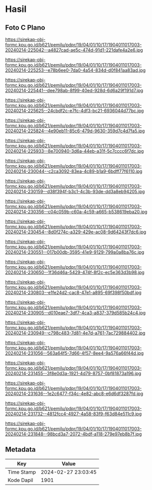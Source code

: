 # Hasil

## Foto C Plano

https://sirekap-obj-formc.kpu.go.id/b621/pemilu/pdpr/19/04/01/10/17/1904011017003-20240214-225042--a4827cad-ae5c-474d-91d1-221dafe4a2e6.jpg

https://sirekap-obj-formc.kpu.go.id/b621/pemilu/pdpr/19/04/01/10/17/1904011017003-20240214-225253--e78b6ee0-7da0-4a54-834d-d0f841aa83ad.jpg

https://sirekap-obj-formc.kpu.go.id/b621/pemilu/pdpr/19/04/01/10/17/1904011017003-20240214-225441--dee798ab-8f99-40ed-928d-6d6a29f191d7.jpg

https://sirekap-obj-formc.kpu.go.id/b621/pemilu/pdpr/19/04/01/10/17/1904011017003-20240214-225625--24cbdf2c-e7fc-4df3-bc21-6936044d77bc.jpg

https://sirekap-obj-formc.kpu.go.id/b621/pemilu/pdpr/19/04/01/10/17/1904011017003-20240214-225824--4e90eb11-85c6-479d-9630-359d7c4d7fa5.jpg

https://sirekap-obj-formc.kpu.go.id/b621/pemilu/pdpr/19/04/01/10/17/1904011017003-20240214-225933--8e700940-3d6a-44eb-a31f-5c7cccc6f7dc.jpg

https://sirekap-obj-formc.kpu.go.id/b621/pemilu/pdpr/19/04/01/10/17/1904011017003-20240214-230044--c2ca3092-83ea-4c89-b1a9-6bdff77f6110.jpg

https://sirekap-obj-formc.kpu.go.id/b621/pemilu/pdpr/19/04/01/10/17/1904011017003-20240214-230159--d38f394f-b3c1-4c3b-93de-dd3a8eb94205.jpg

https://sirekap-obj-formc.kpu.go.id/b621/pemilu/pdpr/19/04/01/10/17/1904011017003-20240214-230356--c04c059b-c60a-4c59-a665-b538619eba20.jpg

https://sirekap-obj-formc.kpu.go.id/b621/pemilu/pdpr/19/04/01/10/17/1904011017003-20240214-230454--8d0f274c-a329-429e-ac08-9d64243f7dc6.jpg

https://sirekap-obj-formc.kpu.go.id/b621/pemilu/pdpr/19/04/01/10/17/1904011017003-20240214-230551--017b00db-3595-41e9-9129-799a0a8ba76c.jpg

https://sirekap-obj-formc.kpu.go.id/b621/pemilu/pdpr/19/04/01/10/17/1904011017003-20240214-230650--1f36d46a-5429-474f-8f2c-ec5e363d3b98.jpg

https://sirekap-obj-formc.kpu.go.id/b621/pemilu/pdpr/19/04/01/10/17/1904011017003-20240214-230803--e1fe24d2-cac8-47e1-a895-69f398f50bdf.jpg

https://sirekap-obj-formc.kpu.go.id/b621/pemilu/pdpr/19/04/01/10/17/1904011017003-20240214-230905--d010eae7-3df7-4ca3-a837-379d585b24c4.jpg

https://sirekap-obj-formc.kpu.go.id/b621/pemilu/pdpr/19/04/01/10/17/1904011017003-20240214-230949--c798c483-7d81-4e7d-a761-7ac729884402.jpg

https://sirekap-obj-formc.kpu.go.id/b621/pemilu/pdpr/19/04/01/10/17/1904011017003-20240214-231056--563a64f5-7d66-4f57-8ee4-9a576a66f44d.jpg

https://sirekap-obj-formc.kpu.go.id/b621/pemilu/pdpr/19/04/01/10/17/1904011017003-20240214-231455--3f8e0d3a-1921-4d79-8757-0bf81873a196.jpg

https://sirekap-obj-formc.kpu.go.id/b621/pemilu/pdpr/19/04/01/10/17/1904011017003-20240214-231636--1e2c6477-f34c-4e82-abc8-e6d6df3287fd.jpg

https://sirekap-obj-formc.kpu.go.id/b621/pemilu/pdpr/19/04/01/10/17/1904011017003-20240214-231732--4812fcc4-4927-4a58-83f9-f63d84e511c9.jpg

https://sirekap-obj-formc.kpu.go.id/b621/pemilu/pdpr/19/04/01/10/17/1904011017003-20240214-231848--98bcd3a7-2072-4bdf-a118-279e97eb8b7f.jpg


## Metadata

| Key        | Value               |
| ---------- | ------------------- |
| Time Stamp | 2024-02-27 23:03:45 |
| Kode Dapil | 1901                |



